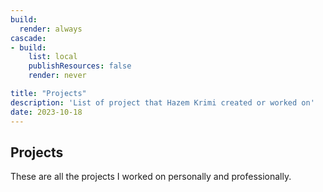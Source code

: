```yaml
---
build:
  render: always
cascade:
- build:
    list: local
    publishResources: false
    render: never

title: "Projects"
description: 'List of project that Hazem Krimi created or worked on'
date: 2023-10-18
---
```


## Projects

These are all the projects I worked on personally and professionally.